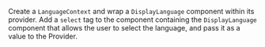 Create a `LanguageContext` and wrap a `DisplayLanguage` component within its provider. Add a `select` tag to the component containing the `DisplayLanguage` component that allows the user to select the language, and pass it as a value to the Provider.
